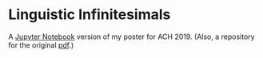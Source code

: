 # Linguistic Infinitesimals

A [Jupyter Notebook](https://github.com/senderle/linguistic-infinitesimals/blob/master/Linguistic-Infinitesimals.ipynb)
version of my poster for ACH 2019. (Also, a repository for the original [pdf](https://github.com/senderle/linguistic-infinitesimals/blob/master/Linguistic-Infinitesimals-Poster.pdf).)
